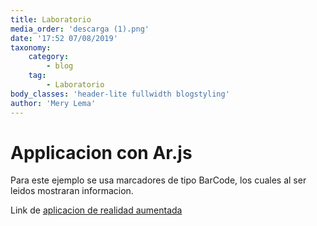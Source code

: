 ```yaml
---
title: Laboratorio
media_order: 'descarga (1).png'
date: '17:52 07/08/2019'
taxonomy:
    category:
        - blog
    tag:
        - Laboratorio
body_classes: 'header-lite fullwidth blogstyling'
author: 'Mery Lema'
---
```


# Applicacion con Ar.js

 <p>Para este ejemplo se usa marcadores de tipo BarCode, los cuales al ser leidos mostraran informacion.</p></p>
<p>Link de <a href="https://merylema.com/Recuerso/Marcadores%20laboratorio/Index.html" >aplicacion de realidad aumentada</a> <br>